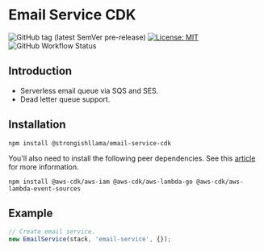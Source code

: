 # Email Service CDK

![GitHub tag (latest SemVer pre-release)](https://img.shields.io/github/v/tag/strongishllama/email-service-cdk?include_prereleases)
[![License: MIT](https://img.shields.io/badge/License-MIT-yellow.svg)](https://raw.githubusercontent.com/strongishllama/email-service-cdk/main/LICENSE)
![GitHub Workflow Status](https://img.shields.io/github/workflow/status/strongishllama/email-service-cdk/Release)

## Introduction
* Serverless email queue via SQS and SES.
* Dead letter queue support.

## Installation
```
npm install @strongishllama/email-service-cdk
```

You'll also need to install the following peer dependencies. See this [article](https://dev.to/aws-builders/correctly-defining-dependencies-in-l3-cdk-constructs-45p) for more information.
```
npm install @aws-cdk/aws-iam @aws-cdk/aws-lambda-go @aws-cdk/aws-lambda-event-sources
```

## Example
```ts
// Create email service.
new EmailService(stack, 'email-service', {});
```

